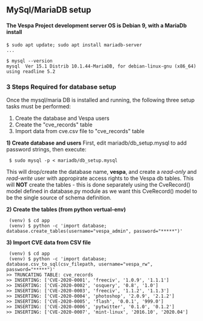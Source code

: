 ## MySql/MariaDB setup

#### The Vespa Project development server OS is Debian 9, with a MariaDb install
```
$ sudo apt update; sudo apt install mariadb-server
...

$ mysql --version
mysql  Ver 15.1 Distrib 10.1.44-MariaDB, for debian-linux-gnu (x86_64) using readline 5.2
```

### 3 Steps Required for database setup
Once the mysql/maria DB is installed and running, the following three setup tasks must be performed:
 1) Create the database and Vespa users
 2) Create the "cve_records" table
 3) Import data from cve.csv file to "cve_records" table

**1) Create database and users**
First, edit mariadb/db_setup.mysql to add password strings, then execute:
```
 $ sudo mysql -p < mariadb/db_setup.mysql
```
This will drop/create the database name, **vespa**, and create a *read-only* and *read-write* user with appropirate access rights to the Vespa db tables. This will **NOT** create the tables - this is done separately using the CveRecord() model defined in database.py module as we want this CveRecord() model to be the single source of schema definition.

**2) Create the tables (from python vertual-env)**
```
 (venv) $ cd app
 (venv) $ python -c 'import database; database.create_tables(username="vespa_admin", password="*****")'
```

**3) Import CVE data from CSV file**
```
 (venv) $ cd app
 (venv) $ python -c 'import database; database.csv_to_sql(csv_filepath, username="vespa_rw", password="*****")'
>> TRUNCATING TABLE: cve_records
>> INSERTING: ['CVE-2020-0001', 'freeciv', '1.0.9', '1.1.1']
>> INSERTING: ['CVE-2020-0002', 'osquery', '0.8', '1.0']
>> INSERTING: ['CVE-2020-0003', 'freeciv', '1.1.2', '1.1.3']
>> INSERTING: ['CVE-2020-0004', 'photoshop', '2.0.9', '2.1.2']
>> INSERTING: ['CVE-2020-0005', 'flash', '0.0.1', '999.0']
>> INSERTING: ['CVE-2020-0006', 'pytwitter', '0.1.0', '0.1.2']
>> INSERTING: ['CVE-2020-0007', 'mint-linux', '2016.10', '2020.04']
```

